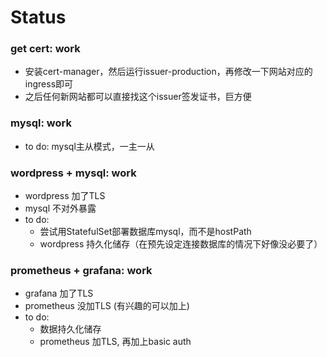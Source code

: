# Status

### get cert: work
- 安装cert-manager，然后运行issuer-production，再修改一下网站对应的ingress即可
- 之后任何新网站都可以直接找这个issuer签发证书，巨方便

### mysql: work
- to do: mysql主从模式，一主一从

### wordpress + mysql: work
- wordpress 加了TLS
- mysql 不对外暴露
- to do: 
    - 尝试用StatefulSet部署数据库mysql，而不是hostPath
    - wordpress 持久化储存（在预先设定连接数据库的情况下好像没必要了）

### prometheus + grafana: work
- grafana 加了TLS
- prometheus 没加TLS (有兴趣的可以加上)
- to do: 
    - 数据持久化储存
    - prometheus 加TLS, 再加上basic auth